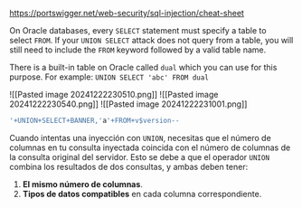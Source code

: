 https://portswigger.net/web-security/sql-injection/cheat-sheet

On Oracle databases, every `SELECT` statement must specify a table to select `FROM`. If your `UNION SELECT` attack does not query from a table, you will still need to include the `FROM` keyword followed by a valid table name.

There is a built-in table on Oracle called `dual` which you can use for this purpose. For example: `UNION SELECT 'abc' FROM dual`

![[Pasted image 20241222230510.png]]
![[Pasted image 20241222230540.png]]
![[Pasted image 20241222231001.png]]

```SQL
'+UNION+SELECT+BANNER,'a'+FROM+v$version--
```


Cuando intentas una inyección con `UNION`, necesitas que el número de columnas en tu consulta inyectada coincida con el número de columnas de la consulta original del servidor. Esto se debe a que el operador `UNION` combina los resultados de dos consultas, y ambas deben tener:

1. **El mismo número de columnas**.
2. **Tipos de datos compatibles** en cada columna correspondiente.